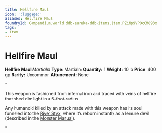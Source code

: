 ```yaml
---
title: Hellfire Maul
icon: ':luggage:'
aliases: Hellfire Maul
foundryId: Compendium.world.ddb-eureka-ddb-items.Item.PZiMp9VPOcOM893x
tags:
- Item
---
```


# Hellfire Maul

**Hellfire Maul**
_Martialm_
**Type:** Martialm
**Quantity:** 1
**Weight:** 10 lb
**Price:** 400 gp
**Rarity:** Uncommon
**Attunement:** None

*<p>This weapon is fashioned from infernal iron and traced with veins of hellfire that shed dim light in a 5-foot-radius.

Any humanoid killed by an attack made with this weapon has its soul funneled into the <a href="https://www.dndbeyond.com/sources/bgdia/avernus#RiverStyx">River Styx</a>, where it’s reborn instantly as a lemure devil (described in the <a href="https://www.dndbeyond.com/sources/mm">Monster Manual</a>).</p>*